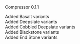 Compressor 0.1.1  
  
Added Basalt variants  
Added Deepslate variants  
Added Cobbled Deepslate variants  
Added Blackstone variants  
Added End Stone variants  
